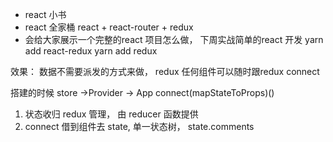 - react 小书
- react 全家桶  react + react-router + redux
- 会给大家展示一个完整的react 项目怎么做， 下周实战简单的react 开发
yarn add react-redux
yarn add redux

效果： 数据不需要派发的方式来做， 
redux 任何组件可以随时跟redux connect

搭建的时候 store ->Provider -> App
connect(mapStateToProps)()
1. 状态收归 redux 管理， 由 reducer 函数提供
2. connect 借到组件去 state, 单一状态树， state.comments